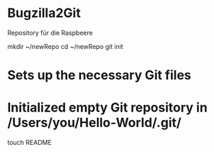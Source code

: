 Bugzilla2Git
============

Repository für die Raspbeere

mkdir ~/newRepo
cd ~/newRepo
git init
# Sets up the necessary Git files
# Initialized empty Git repository in /Users/you/Hello-World/.git/

touch README

